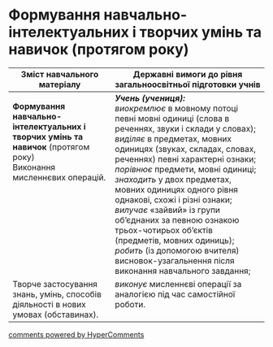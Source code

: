 <div id="hypercomments_widget" class="js-hypercomments-widget invisible"></div>

# Формування навчально-інтелектуальних і творчих умінь та навичок (протягом року) 

<table>
  <tr>
    <td width="40%" align="center"><b>Зміст навчального матеріалу</b></td>
    <td width="60%" align="center"><b>Державні вимоги до рівня загальноосвітньої підготовки учнів</b></td>
  </tr>
<tbody>
  <tr>
    <td width="40%" style="vertical-align:top !important;">
    <p><b>Формування навчально-інтелектуальних і творчих умінь та навичок</b> (протягом року)<br>
Виконання мисленнєвих операцій.</td>
    <td width="60%" style="vertical-align:top !important;">
<i><b>Учень (учениця):</b></i><br>
<i>виокремлює</i> в мовному потоці певні мовні одиниці (слова в реченнях, звуки і склади у словах); <i>виділяє</i> в предметах, мовних одиницях (звуках, складах, словах, реченнях) певні характерні ознаки; <i>порівнює</i> предмети, мовні одиниці; <i>знаходить</i> у двох предметах, мовних одиницях одного рівня однакові, схожі і різні ознаки; <i>вилучає</i> «зайвий» із групи об’єднаних за певною ознакою трьох-чотирьох об’єктів (предметів, мовних одиниць); <i>робить</i> (із допомогою вчителя) висновок-узагальнення після виконання навчального завдання;</td>
  </tr>
  <tr>
    <td width="40%" style="vertical-align:top !important;">
Творче застосування знань, умінь, способів діяльності в нових умовах (обставинах).</td>
    <td width="60%" style="vertical-align:top !important;">
<i>виконує</i> мисленнєві операції за аналогією під час самостійної роботи.</td>
  </tr>
</tbody>
</table>

<div class="js-hypercomments-container">
<a href="http://hypercomments.com" class="hc-link" title="comments widget">comments powered by HyperComments</a>
</div>
